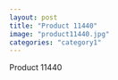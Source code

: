 ```yaml
---
layout: post
title: "Product 11440"
image: "product11440.jpg"
categories: "category1"
---
```

Product 11440
